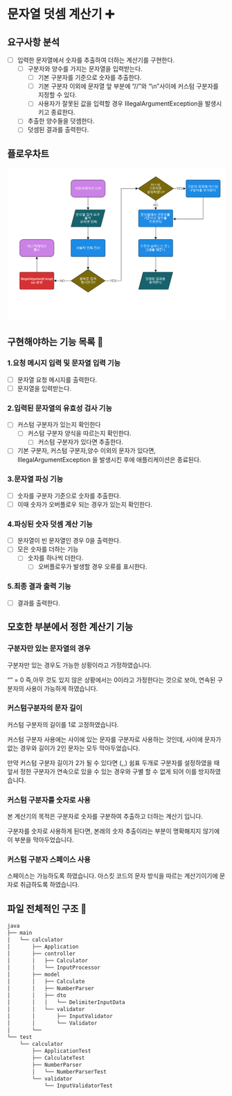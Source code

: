 # 문자열 덧셈 계산기 ➕

## 요구사항 분석

- [ ]  입력한 문자열에서 숫자를 추출하여 더하는 계산기를 구현한다.
    - [ ]  구분자와 양수를 가지는 문자열을 입력받는다.
        - [ ]  기본 구분자를 기준으로 숫자를 추출한다.
        - [ ]  기본 구분자 이외에 문자열 앞 부분에 “//”와 “\n”사이에 커스텀 구분자를 지정할 수 있다.
        - [ ]  사용자가 잘못된 값을 입력할 경우 IllegalArgumentException을 발생시키고 종료한다.
    - [ ]  추출한 양수들을 덧셈한다.
    - [ ]  덧셈된 결과를 출력한다.

## 플로우차트

![img.png](img.png)

## 구현해야하는 기능 목록 📝

### 1.요청 메시지 입력 및 문자열 입력 기능

- [ ]  문자열 요청 메시지를 출력한다.
- [ ]  문자열을 입력받는다.

### 2.입력된 문자열의 유효성 검사 기능

- [ ]   커스텀 구분자가 있는지 확인한다
    - [ ] 커스텀 구분자 양식을 따르는지 확인한다.
        - [ ]  커스텀 구분자가 있다면 추출한다.

- [ ]  기본 구분자, 커스텀 구분자,양수 이외의 문자가 있다면, IllegalArgumentException 을 발생시킨 후에 애플리케이션은 종료된다.

### 3.문자열 파싱 기능

- [ ]  숫자를 구분자 기준으로 숫자를 추출한다.
- [ ] 이때 숫자가 오버플로우 되는 경우가 있는지 확인한다.

### 4.파싱된 숫자 덧셈 계산 기능

- [ ]  문자열이 빈 문자열인 경우 0을 출력한다.
- [ ]  모은 숫자를 더하는 기능
    - [ ]  숫자를 하나씩 더한다.
        - [ ]  오버플로우가 발생할 경우 오류를 표시한다.

### 5.최종 결과 출력 기능

- [ ]  결과를 출력한다.


## 모호한 부분에서 정한 계산기 기능

### **구분자만 있는 문자열의 경우**

구분자만 있는 경우도 가능한 상황이라고 가정하였습니다. 

“” = 0  즉,아무 것도 있지 않은 상황에서는 0이라고 가정한다는 것으로 보아, 
연속된 구분자의 사용이 가능하게 하였습니다.

### 커스텀구분자의  문자 길이



커스텀 구분자의 길이를 1로 고정하였습니다. 

커스텀 구분자 사용에는 사이에 있는 문자를 구분자로 사용하는 것인데,
사이에 문자가 없는 경우와 길이가 2인 문자는 모두 막아두었습니다.

만약 커스텀 구분자 길이가 2가 될 수 있다면  (,,) 쉼표 두개로 구분자를 설정하였을 때 앞서 정한 구분자가 연속으로 있을 수 있는 경우와 구별 할 수 없게 되어 이를 방지하였습니다.

### 커스텀 구분자를 숫자로 사용

본 계산기의 목적은 구분자로 숫자를 구분하여 추출하고 더하는 계산기 입니다. 

구분자를 숫자로 사용하게 된다면, 본래의 숫자 추출이라는 부분이 명확해지지 않기에 이 부분을 막아두었습니다.

### 커스텀 구분자  스페이스 사용

스페이스는 가능하도록 하였습니다.  아스킷 코드의 문자 방식을 따르는 계산기이기에 문자로 취급하도록 하였습니다.



## 파일 전체적인 구조 📁



```
java
├── main
│   └── calculator
│       ├── Application
│       ├── controller
│       │   ├── Calculator
│       │   └── InputProcessor
│       ├── model
│       │   ├── Calculate
│       │   ├── NumberParser
│       │   ├── dto
│       │   │   └── DelimiterInputData
│       │   └── validator
│       │       ├── InputValidator
│       │       └── Validator
│       └── 
└── test
    └── calculator
        ├── ApplicationTest
        ├── CalculateTest
        ├── NumberParser
        │   └── NumberParserTest
        └── validator
            └── InputValidatorTest

```
